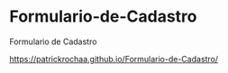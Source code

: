 # Formulario-de-Cadastro
 Formulario de Cadastro

https://patrickrochaa.github.io/Formulario-de-Cadastro/
